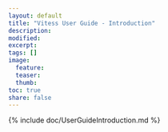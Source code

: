 ```yaml
---
layout: default
title: "Vitess User Guide - Introduction"
description:
modified:
excerpt:
tags: []
image:
  feature:
  teaser:
  thumb:
toc: true
share: false
---
```


{% include doc/UserGuideIntroduction.md %}
